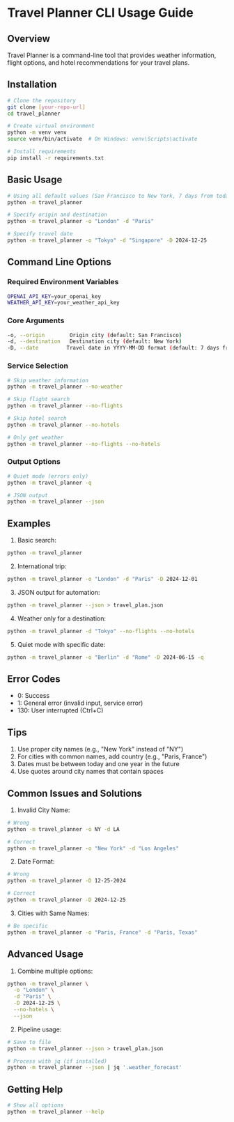 # Travel Planner CLI Usage Guide

## Overview

Travel Planner is a command-line tool that provides weather information, flight options, and hotel recommendations for your travel plans.

## Installation

```bash
# Clone the repository
git clone [your-repo-url]
cd travel_planner

# Create virtual environment
python -m venv venv
source venv/bin/activate  # On Windows: venv\Scripts\activate

# Install requirements
pip install -r requirements.txt
```

## Basic Usage

```bash
# Using all default values (San Francisco to New York, 7 days from today)
python -m travel_planner

# Specify origin and destination
python -m travel_planner -o "London" -d "Paris"

# Specify travel date
python -m travel_planner -o "Tokyo" -d "Singapore" -D 2024-12-25
```

## Command Line Options

### Required Environment Variables

```bash
OPENAI_API_KEY=your_openai_key
WEATHER_API_KEY=your_weather_api_key
```

### Core Arguments

```bash
-o, --origin        Origin city (default: San Francisco)
-d, --destination   Destination city (default: New York)
-D, --date         Travel date in YYYY-MM-DD format (default: 7 days from today)
```

### Service Selection

```bash
# Skip weather information
python -m travel_planner --no-weather

# Skip flight search
python -m travel_planner --no-flights

# Skip hotel search
python -m travel_planner --no-hotels

# Only get weather
python -m travel_planner --no-flights --no-hotels
```

### Output Options

```bash
# Quiet mode (errors only)
python -m travel_planner -q

# JSON output
python -m travel_planner --json
```

## Examples

1. Basic search:

```bash
python -m travel_planner
```

2. International trip:

```bash
python -m travel_planner -o "London" -d "Paris" -D 2024-12-01
```

3. JSON output for automation:

```bash
python -m travel_planner --json > travel_plan.json
```

4. Weather only for a destination:

```bash
python -m travel_planner -d "Tokyo" --no-flights --no-hotels
```

5. Quiet mode with specific date:

```bash
python -m travel_planner -o "Berlin" -d "Rome" -D 2024-06-15 -q
```

## Error Codes

- 0: Success
- 1: General error (invalid input, service error)
- 130: User interrupted (Ctrl+C)

## Tips

1. Use proper city names (e.g., "New York" instead of "NY")
2. For cities with common names, add country (e.g., "Paris, France")
3. Dates must be between today and one year in the future
4. Use quotes around city names that contain spaces

## Common Issues and Solutions

1. Invalid City Name:

```bash
# Wrong
python -m travel_planner -o NY -d LA

# Correct
python -m travel_planner -o "New York" -d "Los Angeles"
```

2. Date Format:

```bash
# Wrong
python -m travel_planner -D 12-25-2024

# Correct
python -m travel_planner -D 2024-12-25
```

3. Cities with Same Names:

```bash
# Be specific
python -m travel_planner -o "Paris, France" -d "Paris, Texas"
```

## Advanced Usage

1. Combine multiple options:

```bash
python -m travel_planner \
  -o "London" \
  -d "Paris" \
  -D 2024-12-25 \
  --no-hotels \
  --json
```

2. Pipeline usage:

```bash
# Save to file
python -m travel_planner --json > travel_plan.json

# Process with jq (if installed)
python -m travel_planner --json | jq '.weather_forecast'
```

## Getting Help

```bash
# Show all options
python -m travel_planner --help
```
